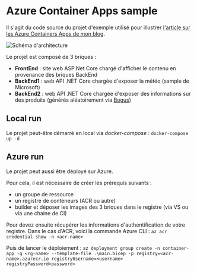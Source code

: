 # Azure Container Apps sample

Il s'agit du code source du projet d'exemple utilisé pour illustrer [l'article sur les Azure Containers Apps de mon blog](https://anceret-matthieu.fr/2023/01/les-conteneurs-dans-azure-focus-azure-container-apps/).

![Schéma d'architecture](https://res.cloudinary.com/anceret-matthieu/image/upload/v1674724698/posts/azure-containers/aca-sample-architecture-diagram.png)

Le projet est composé de 3 briques : 
- **FrontEnd** : site web ASP.Net Core chargé d'afficher le contenu en provenance des briques BackEnd
- **BackEnd1** : web API .NET Core chargée d'exposer la météo (sample de Microsoft)
- **BackEnd2** : web API .NET Core chargée d'exposer des informations sur des produits (générés aléatoirement via [Bogus](https://github.com/bchavez/Bogus)) 

## Local run

Le projet peut-être démarré en local via *docker-compose* : 
`docker-compose up -d`

## Azure run

Le projet peut aussi être déployé sur Azure.

Pour cela, il est nécessaire de créer les prérequis suivants : 
- un groupe de ressource
- un registre de conteneurs (ACR ou autre)
- builder et déposer les images des 3 briques dans le registre (via VS ou via une chaine de CI)

Pour devez ensuite récupérer les informations d'authentification de votre registre.
Dans le cas d'ACR, voici la commande Azure CLI : 
`az acr credential show -n <acr-name>`

Puis de lancer le déploiement : 
`az deployment group create -n container-app -g <rg-name> --template-file .\main.bicep -p registry=<acr-name>.azurecr.io registryUsername=<username> registryPassword<password>`